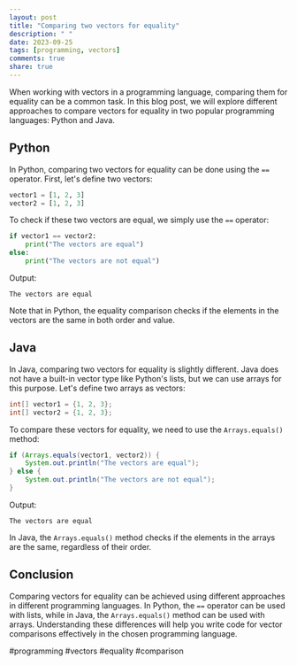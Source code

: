 ```yaml
---
layout: post
title: "Comparing two vectors for equality"
description: " "
date: 2023-09-25
tags: [programming, vectors]
comments: true
share: true
---
```


When working with vectors in a programming language, comparing them for equality can be a common task. In this blog post, we will explore different approaches to compare vectors for equality in two popular programming languages: Python and Java.

## Python

In Python, comparing two vectors for equality can be done using the `==` operator. First, let's define two vectors:

```python
vector1 = [1, 2, 3]
vector2 = [1, 2, 3]
```

To check if these two vectors are equal, we simply use the `==` operator:

```python
if vector1 == vector2:
    print("The vectors are equal")
else:
    print("The vectors are not equal")
```

Output:

```
The vectors are equal
```

Note that in Python, the equality comparison checks if the elements in the vectors are the same in both order and value.

## Java

In Java, comparing two vectors for equality is slightly different. Java does not have a built-in vector type like Python's lists, but we can use arrays for this purpose. Let's define two arrays as vectors:

```java
int[] vector1 = {1, 2, 3};
int[] vector2 = {1, 2, 3};
```

To compare these vectors for equality, we need to use the `Arrays.equals()` method:

```java
if (Arrays.equals(vector1, vector2)) {
    System.out.println("The vectors are equal");
} else {
    System.out.println("The vectors are not equal");
}
```

Output:

```
The vectors are equal
```

In Java, the `Arrays.equals()` method checks if the elements in the arrays are the same, regardless of their order.

## Conclusion

Comparing vectors for equality can be achieved using different approaches in different programming languages. In Python, the `==` operator can be used with lists, while in Java, the `Arrays.equals()` method can be used with arrays. Understanding these differences will help you write code for vector comparisons effectively in the chosen programming language.

#programming #vectors #equality #comparison